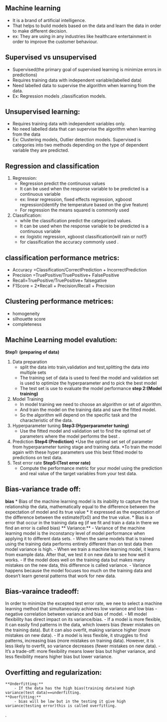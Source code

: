 ## Machine learning 
- It is a brand of artificial intelligence.
- That helps to build models based on the data and learn the data in order to make different decision.
- ex: They are using in any industries like healthcare entertainment in order to improve the customer behaviour.
## Supervised vs unsupervised
- Supervised(the primary goal of supervised learning is minimize errors in predictions)
- Requires training data with independent variable(labelled data)
- Need labelled data to supervise the algorithm when learning from the data.
- Ex: Regression models ,classification models.
## Unsupervised learning:
- Requires training data with independent variables only.
- No need labelled data that can supervise the algorithm when learning from the data
- Ex: Clustering models, Outlier detection models.
Supervised is categories into two methods depending on the type of dependent variable they are predicted.
## Regression and classification 
 1. Regression:
	 *  Regression predict the continuous values
	 * It can be used when the response variable to be predicted is a continuous variable
	 * ex: linear regression, fixed effects regression, xgboost regression(identify the temperature based on the give feature)
	 *  For regression the means squared is commonly used
2. Classification:
	* while the classification predict the categorized values.  
	* It can be used when the response variable to be predicted is a continuous variable
	* ex :logistic regression, xgboost classification(will rain or not?)
	* for classification the accuracy commonly used .
## classification performance metrics:
- Accuracy =Classification/CorrectPrediction + IncorrectPrediction
- Precision =TruePositive/TruePositive+ FalsePositive
- Recall=TruePositive/TruePositive+ falsegative
- F1Score = 2*Recall + Precision/Recall + Precision
## Clustering performance metrices:
* homogeneity
* silhouette score
* completeness
## Machine Learning model evalution:
 **Step1:  (preparing of data)**
1. Data preparation
	* split the data into train,validation and test,splitting the data into multiple sets
	* The training set of data is used to feed the model and validation set is used to optimize the hyperparameter and to pick the best model
	* The test set is use to evaluate the model performance
**step 2:(Model training)** 
2. Model Training
	* In model training we need to choose an algorithm or set of algorithm. 
	* And train the model on the training data and save the fitted model.
	* So the algorithm will depend on the specific task and the characteristic of the data.
3. Hyperparameter tuning
**Step3:(Hyperparameter tuning)**
	* Use the fitted model and validation  set to find the optimal set of parameters where the model performs the best .
4. Prediction
**Step4:(Prediction)**
	*Use the optimal set set of parameter from hyperparameter tuning stage and training data.
	*To train the model again with these hyper parameters use this best fitted model to predictions on test data.
5. Test error rate 
**Step5:(Test error rate)**
	* Compute the performance metric for your model using the prediction and real value of the target variables from your test data.
## Bias-variance trade off:
**bias**
 	* Bias of the machine learning model is its inability to capture the true relationship the data, mathematically equal to the difference between the expectation of model and its true value
  	* It expressed as the expectation of the difference between the estimate(f(x0) and the true value.
	* Bias is a error that occur in the training data eg (if we fit and train a data in there we find an error is called bias)
** Variance:**
		- Variance of the machine learning model is the inconstancy level of model performance when applying it to different data sets.
		- When the same models that is trained using the training data performs entirely different than on test data then model variance is high.
		 - When we train a machine learning model, it learns from example data. After that, we test it on new data to see how well it works.
		- If the model does well on the training data but makes many mistakes on the new data, this difference is called variance.
		- Variance happens because the model focuses too much on the training data and doesn’t learn general patterns that work for new data.
## Bias-varaince tradeoff:
 In order to minimize the excepted test error rate, we nee to select a machine learning method that simultaneously achieves low variance and low bias
	- negative correlation between variance and bias of model.
	- Ml model flexibility has direct impact on its variance/bias.
	- If a model is more flexible, it can easily find patterns in the data, which lowers bias (fewer mistakes on the training data). But it can also overfit, making variance higher (more mistakes on new data).
	 - If a model is less flexible, it struggles to find patterns, increasing bias (more mistakes on training data). However, it is less likely to overfit, so variance decreases (fewer mistakes on new data).
	- It’s a trade-off: more flexibility means lower bias but higher variance, and less flexibility means higher bias but lower variance.
## Overfitting and regularization:
	**Underfitting:**
		- If the data has the high bias(training data)and high variance(test data)==underfitting.
	**Overfitting:**
		- bias will be low but in the testing it give high variance(testing error)this is called overfitting.




.












